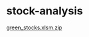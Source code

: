 # stock-analysis
[green_stocks.xlsm.zip](https://github.com/cgomez1995/stock-analysis/files/8174446/green_stocks.xlsm.zip)
